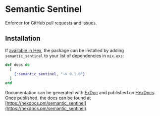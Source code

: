 # Semantic Sentinel

Enforcer for GitHub pull requests and issues.

## Installation

If [available in Hex](https://hex.pm/docs/publish), the package can be installed
by adding `semantic_sentinel` to your list of dependencies in `mix.exs`:

```elixir
def deps do
  [
    {:semantic_sentinel, "~> 0.1.0"}
  ]
end
```

Documentation can be generated with [ExDoc](https://github.com/elixir-lang/ex_doc)
and published on [HexDocs](https://hexdocs.pm). Once published, the docs can
be found at [https://hexdocs.pm/semantic_sentinel](https://hexdocs.pm/semantic_sentinel).

